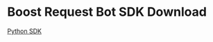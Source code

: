 # Boost Request Bot SDK Download

<a href="boost-request-bot/downloads/BoostRequestBot_Python_SDK.zip">Python SDK</a>
